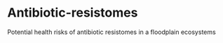 # Antibiotic-resistomes
Potential health risks of antibiotic resistomes in a  floodplain ecosystems
